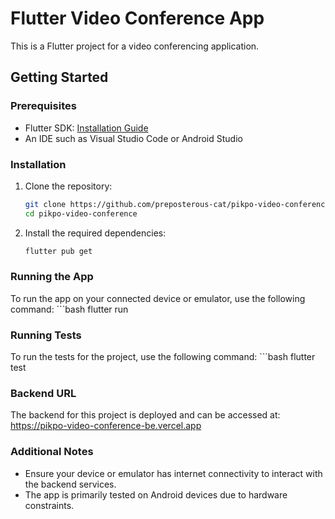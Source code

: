 # Flutter Video Conference App

This is a Flutter project for a video conferencing application.

## Getting Started

### Prerequisites

- Flutter SDK: [Installation Guide](https://flutter.dev/docs/get-started/install)
- An IDE such as Visual Studio Code or Android Studio

### Installation

1. Clone the repository:
   ```bash
   git clone https://github.com/preposterous-cat/pikpo-video-conference.git
   cd pikpo-video-conference
   ```
2. Install the required dependencies:
   ```bash
   flutter pub get
   ```

### Running the App

To run the app on your connected device or emulator, use the following command:
     ```bash
     flutter run

### Running Tests

To run the tests for the project, use the following command:
    ```bash
      flutter test

### Backend URL

The backend for this project is deployed and can be accessed at: https://pikpo-video-conference-be.vercel.app

### Additional Notes

- Ensure your device or emulator has internet connectivity to interact with the backend services.
- The app is primarily tested on Android devices due to hardware constraints.
